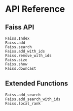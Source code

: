# API Reference

## Faiss API

```@docs
Faiss.Index
Faiss.add
Faiss.search
Faiss.add_with_ids
Faiss.remove_with_ids
Faiss.size
Faiss.show
Faiss.downcast
```

## Extended Functions

```@docs
Faiss.add_search
Faiss.add_search_with_ids
Faiss.local_rank

```
